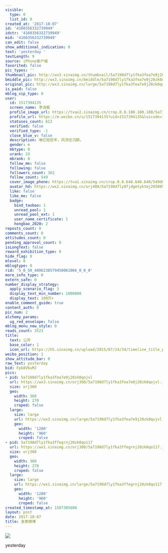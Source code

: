 ```yaml
---
visible:
  type: 0
  list_id: 0
created_at: '2017-10-07'
id: '4160356332739949'
idstr: '4160356332739949'
mid: '4160356332739949'
can_edit: false
show_additional_indication: 0
text: 'yesterday '
textLength: 9
source: iPhone客户端
favorited: false
pic_types: ''
thumbnail_pic: http://wx3.sinaimg.cn/thumbnail/5a7198d7ly1fka3fea7e9j20zk0qojvl.jpg
bmiddle_pic: http://wx3.sinaimg.cn/bmiddle/5a7198d7ly1fka3fea7e9j20zk0qojvl.jpg
original_pic: http://wx3.sinaimg.cn/large/5a7198d7ly1fka3fea7e9j20zk0qojvl.jpg
is_paid: false
mblog_vip_type: 0
user:
  id: 1517394135
  screen_name: 李消极
  profile_image_url: https://tvax2.sinaimg.cn/crop.0.0.180.180.180/5a7198d7ly8fjdgmtyktmj20500500so.jpg?KID=imgbed,tva&Expires=1606399400&ssig=a8Pl5w2mbv
  profile_url: https://m.weibo.cn/u/1517394135?uid=1517394135&luicode=10000011&lfid=2304131517394135_-_WEIBO_SECOND_PROFILE_WEIBO
  statuses_count: 613
  verified: false
  verified_type: -1
  close_blue_v: false
  description: 唯忆轻狂年，风流任沉醉。
  gender: m
  mbtype: 0
  urank: 33
  mbrank: 0
  follow_me: false
  following: false
  followers_count: 362
  follow_count: 549
  cover_image_phone: https://tva1.sinaimg.cn/crop.0.0.640.640.640/549d0121tw1egm1kjly3jj20hs0hsq4f.jpg
  avatar_hd: https://wx2.sinaimg.cn/orj480/5a7198d7ly8fjdgmtyktmj20500500so.jpg
  like: false
  like_me: false
  badge:
    bind_taobao: 1
    unread_pool: 1
    unread_pool_ext: 1
    user_name_certificate: 1
    hongbao_2020: 2
reposts_count: 0
comments_count: 0
attitudes_count: 0
pending_approval_count: 0
isLongText: false
reward_exhibition_type: 0
hide_flag: 0
mlevel: 0
mblogtype: 0
rid: '5_0_50_4806238579450061066_0_0_0'
more_info_type: 0
extern_safe: 0
number_display_strategy:
  apply_scenario_flag: 3
  display_text_min_number: 1000000
  display_text: 100万+
enable_comment_guide: true
content_auth: 0
pic_num: 2
alchemy_params:
  ug_red_envelope: false
mblog_menu_new_style: 0
reads_count: 3523
title:
  text: 公开
  base_color: 1
  icon_url: https://h5.sinaimg.cn/upload/2015/07/14/34/timeline_title_public_default.png
weibo_position: 1
show_attitude_bar: 0
raw_text: yesterday ​​​
bid: Fpk8VbuMJ
pics:
- pid: 5a7198d7ly1fka3fea7e9j20zk0qojvl
  url: https://wx3.sinaimg.cn/orj360/5a7198d7ly1fka3fea7e9j20zk0qojvl.jpg
  size: orj360
  geo:
    width: 360
    height: 270
    croped: false
  large:
    size: large
    url: https://wx3.sinaimg.cn/large/5a7198d7ly1fka3fea7e9j20zk0qojvl.jpg
    geo:
      width: '1280'
      height: '960'
      croped: false
- pid: 5a7198d7ly1fka3ffegrnj20zk0qo117
  url: https://wx1.sinaimg.cn/orj360/5a7198d7ly1fka3ffegrnj20zk0qo117.jpg
  size: orj360
  geo:
    width: 360
    height: 270
    croped: false
  large:
    size: large
    url: https://wx1.sinaimg.cn/large/5a7198d7ly1fka3ffegrnj20zk0qo117.jpg
    geo:
      width: '1280'
      height: '960'
      croped: false
created_timestamp_at: 1507305600
layout: post
date: 2017-10-07
title: 发表微博
---
```


![](https://image.baidu.com/search/down?url=http://wx3.sinaimg.cn/large/5a7198d7ly1fka3fea7e9j20zk0qojvl.jpg)

yesterday 

